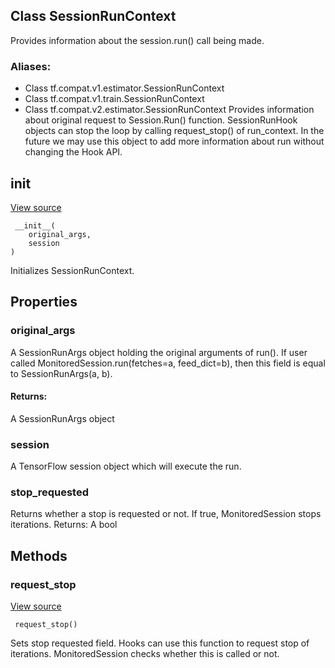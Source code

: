## Class SessionRunContext
Provides information about the session.run() call being made.
### Aliases:
- Class tf.compat.v1.estimator.SessionRunContext
- Class tf.compat.v1.train.SessionRunContext
- Class tf.compat.v2.estimator.SessionRunContext
Provides information about original request to Session.Run() function. SessionRunHook objects can stop the loop by calling request_stop() of run_context. In the future we may use this object to add more information about run without changing the Hook API.
## __init__
[View source](https://github.com/tensorflow/tensorflow/blob/r2.0/tensorflow/python/training/session_run_hook.py#L224-L228)


```
 __init__(
    original_args,
    session
)
```
Initializes SessionRunContext.
## Properties
### original_args
A SessionRunArgs object holding the original arguments of run().
If user called MonitoredSession.run(fetches=a, feed_dict=b), then this field is equal to SessionRunArgs(a, b).
#### Returns:
A SessionRunArgs object
### session
A TensorFlow session object which will execute the run.
### stop_requested
Returns whether a stop is requested or not.
If true, MonitoredSession stops iterations. Returns: A bool
## Methods
### request_stop
[View source](https://github.com/tensorflow/tensorflow/blob/r2.0/tensorflow/python/training/session_run_hook.py#L257-L263)


```
 request_stop()
```
Sets stop requested field.
Hooks can use this function to request stop of iterations. MonitoredSession checks whether this is called or not.
